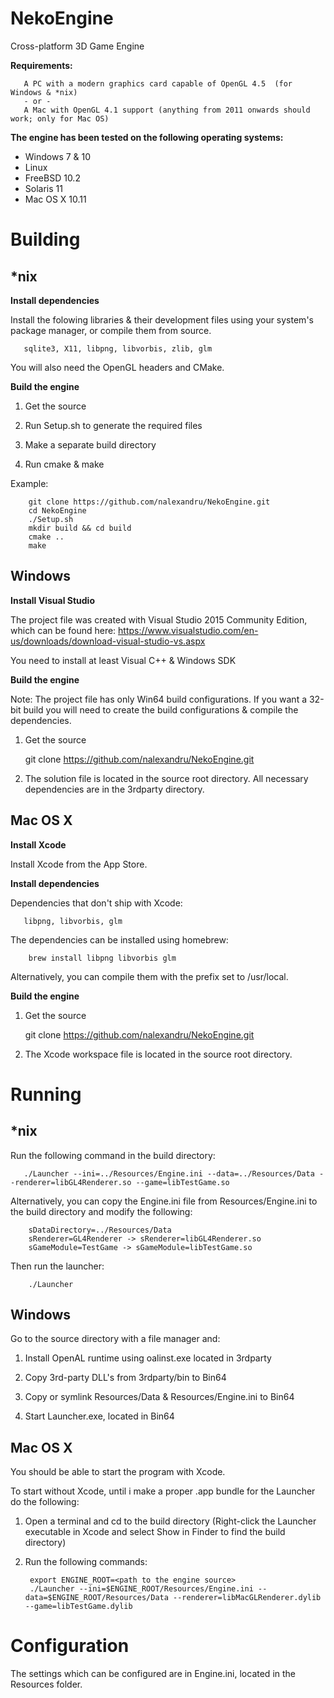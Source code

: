 NekoEngine
============

Cross-platform 3D Game Engine

**Requirements:**

       A PC with a modern graphics card capable of OpenGL 4.5  (for Windows & *nix)
       - or -
       A Mac with OpenGL 4.1 support (anything from 2011 onwards should work; only for Mac OS)

**The engine has been tested on the following operating systems:**

* Windows 7 & 10
* Linux
* FreeBSD 10.2
* Solaris 11
* Mac OS X 10.11

Building
===============================

*nix
--------------------------

**Install dependencies**

Install the folowing libraries & their development files using your system's package manager, or compile them from source.

       sqlite3, X11, libpng, libvorbis, zlib, glm

You will also need the OpenGL headers and CMake.

**Build the engine**

1) Get the source

2) Run Setup.sh to generate the required files

2) Make a separate build directory

3) Run cmake & make

Example:

        git clone https://github.com/nalexandru/NekoEngine.git
        cd NekoEngine
        ./Setup.sh
        mkdir build && cd build
        cmake ..
        make


Windows
------------------------

**Install Visual Studio**

  The project file was created with Visual Studio 2015 Community Edition, which can be found here:
  https://www.visualstudio.com/en-us/downloads/download-visual-studio-vs.aspx
  
  You need to install at least Visual C++ & Windows SDK

**Build the engine**

  Note: The project file has only Win64 build configurations. If you want a 32-bit build you will need to create the build configurations & compile the dependencies.
  
  1) Get the source
  
       git clone https://github.com/nalexandru/NekoEngine.git

  2) The solution file is located in the source root directory. All necessary dependencies are in the 3rdparty directory.

Mac OS X
--------------------------

**Install Xcode**

  Install Xcode from the App Store.

**Install dependencies**

  Dependencies that don't ship with Xcode:
  
       libpng, libvorbis, glm

  The dependencies can be installed using homebrew:
  
        brew install libpng libvorbis glm

  Alternatively, you can compile them with the prefix set to /usr/local.

**Build the engine**

 1) Get the source
 
       git clone https://github.com/nalexandru/NekoEngine.git
 
 2) The Xcode workspace file is located in the source root directory.

Running
===============================

*nix
--------------------------

Run the following command in the build directory:

       ./Launcher --ini=../Resources/Engine.ini --data=../Resources/Data --renderer=libGL4Renderer.so --game=libTestGame.so

Alternatively, you can copy the Engine.ini file from Resources/Engine.ini to the build directory and modify the following:

        sDataDirectory=../Resources/Data
        sRenderer=GL4Renderer -> sRenderer=libGL4Renderer.so
        sGameModule=TestGame -> sGameModule=libTestGame.so

Then run the launcher:

        ./Launcher

Windows
--------------------------

Go to the source directory with a file manager and:

1) Install OpenAL runtime using oalinst.exe located in 3rdparty

2) Copy 3rd-party DLL's from 3rdparty/bin to Bin64

3) Copy or symlink Resources/Data & Resources/Engine.ini to Bin64

4) Start Launcher.exe, located in Bin64


Mac OS X
--------------------------

You should be able to start the program with Xcode.

To start without Xcode, until i make a proper .app bundle for the Launcher do the following:

1) Open a terminal and cd to the build directory (Right-click the Launcher executable in Xcode and select Show in Finder to find the build directory)

2) Run the following commands:

        export ENGINE_ROOT=<path to the engine source>
        ./Launcher --ini=$ENGINE_ROOT/Resources/Engine.ini --data=$ENGINE_ROOT/Resources/Data --renderer=libMacGLRenderer.dylib --game=libTestGame.dylib

Configuration
===============================

The settings which can be configured are in Engine.ini, located in the Resources folder.
